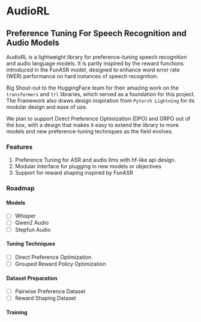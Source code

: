 # AudioRL

## Preference Tuning For Speech Recognition and Audio Models

AudioRL is a lightweight library for preference-tuning speech recognition and audio language models.
It is partly inspired by the reward functions introduced in the FunASR model, designed to enhance word error rate (WER) performance on hard instances of speech recognition.

Big Shout-out to the HuggingFace team for their amazing work on the `transformers` and `trl` libraries, which served as a foundation for this project.
The Framework also draws design inspiration from `Pytorch Lightning` for its modular design and ease of use.

We plan to support Direct Preference Optimization (DPO) and GRPO out of the box, with a design that makes it easy to extend the library to more models and new preference-tuning techniques as the field evolves.

### Features
1. Preference Tuning for ASR and audio llms with hf-like api design.
2. Modular interface for plugging in new models or objectives
3. Support for reward shaping inspired by FunASR

### Roadmap

#### Models
- [ ] Whisper
- [ ] Qwen2 Audio
- [ ] Stepfun Audio

#### Tuning Techniques
- [ ] Direct Preference Optimization
- [ ] Grouped Reward Policy Optimization

#### Dataset Preparation
- [ ] Pairwise Preference Dataset
- [ ] Reward Shaping Dataset

#### Training
